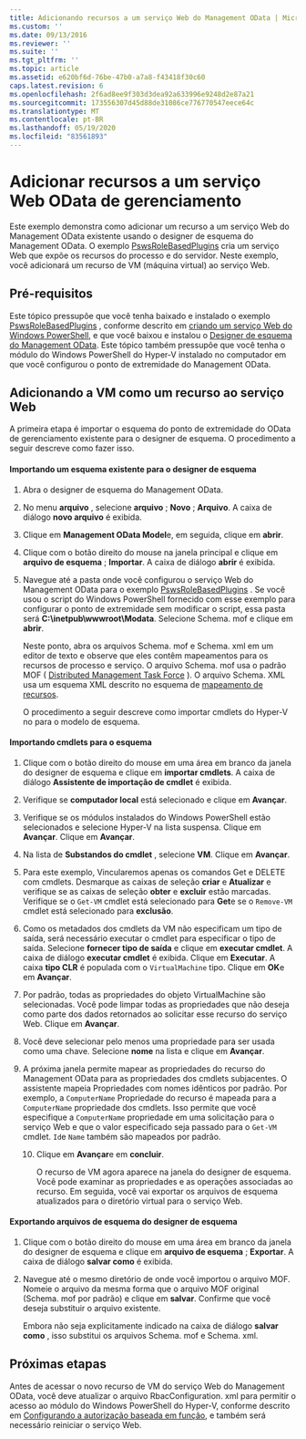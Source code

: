 ```yaml
---
title: Adicionando recursos a um serviço Web do Management OData | Microsoft Docs
ms.custom: ''
ms.date: 09/13/2016
ms.reviewer: ''
ms.suite: ''
ms.tgt_pltfrm: ''
ms.topic: article
ms.assetid: e620bf6d-76be-47b0-a7a8-f43418f30c60
caps.latest.revision: 6
ms.openlocfilehash: 2f6ad8ee9f303d3dea92a633996e9248d2e87a21
ms.sourcegitcommit: 173556307d45d88de31086ce776770547eece64c
ms.translationtype: MT
ms.contentlocale: pt-BR
ms.lasthandoff: 05/19/2020
ms.locfileid: "83561893"
---
```

# <a name="adding-resources-to-a-management-odata-web-service"></a>Adicionar recursos a um serviço Web OData de gerenciamento

Este exemplo demonstra como adicionar um recurso a um serviço Web do Management OData existente usando o designer de esquema do Management OData. O exemplo [PswsRoleBasedPlugins](https://code.msdn.microsoft.com:443/windowsdesktop/PswsRoleBasedPlugins-9c79b75a) cria um serviço Web que expõe os recursos do processo e do servidor. Neste exemplo, você adicionará um recurso de VM (máquina virtual) ao serviço Web.

## <a name="prerequisites"></a>Pré-requisitos

Este tópico pressupõe que você tenha baixado e instalado o exemplo [PswsRoleBasedPlugins](https://code.msdn.microsoft.com:443/windowsdesktop/PswsRoleBasedPlugins-9c79b75a) , conforme descrito em [criando um serviço Web do Windows PowerShell](./creating-a-management-odata-web-service.md), e que você baixou e instalou o [Designer de esquema do Management OData](https://marketplace.visualstudio.com/items?itemName=jlisc0.ManagementODataSchemaDesigner). Este tópico também pressupõe que você tenha o módulo do Windows PowerShell do Hyper-V instalado no computador em que você configurou o ponto de extremidade do Management OData.

## <a name="adding-vm-as-a-resource-to-the-web-service"></a>Adicionando a VM como um recurso ao serviço Web

A primeira etapa é importar o esquema do ponto de extremidade do OData de gerenciamento existente para o designer de esquema. O procedimento a seguir descreve como fazer isso.

#### <a name="importing-an-existing-schema-into-the-schema-designer"></a>Importando um esquema existente para o designer de esquema

1. Abra o designer de esquema do Management OData.

2. No menu **arquivo** , selecione **arquivo** ; **Novo** ; **Arquivo**. A caixa de diálogo **novo arquivo** é exibida.

3. Clique em **Management OData Model**e, em seguida, clique em **abrir**.

4. Clique com o botão direito do mouse na janela principal e clique em **arquivo de esquema** ; **Importar**. A caixa de diálogo **abrir** é exibida.

5. Navegue até a pasta onde você configurou o serviço Web do Management OData para o exemplo [PswsRoleBasedPlugins](https://code.msdn.microsoft.com:443/windowsdesktop/PswsRoleBasedPlugins-9c79b75a) . Se você usou o script do Windows PowerShell fornecido com esse exemplo para configurar o ponto de extremidade sem modificar o script, essa pasta será **C:\inetpub\wwwroot\Modata**. Selecione Schema. mof e clique em **abrir**.

   Neste ponto, abra os arquivos Schema. mof e Schema. xml em um editor de texto e observe que eles contêm mapeamentos para os recursos de processo e serviço. O arquivo Schema. mof usa o padrão MOF ( [Distributed Management Task Force](https://www.dmtf.org/) ). O arquivo Schema. XML usa um esquema XML descrito no esquema de [mapeamento de recursos](./resource-mapping-schema.md).

   O procedimento a seguir descreve como importar cmdlets do Hyper-V no para o modelo de esquema.

#### <a name="importing-cmdlets-into-the-schema"></a>Importando cmdlets para o esquema

1. Clique com o botão direito do mouse em uma área em branco da janela do designer de esquema e clique em **importar cmdlets**. A caixa de diálogo **Assistente de importação de cmdlet** é exibida.

2. Verifique se **computador local** está selecionado e clique em **Avançar**.

3. Verifique se os módulos instalados do Windows PowerShell estão selecionados e selecione Hyper-V na lista suspensa. Clique em **Avançar**. Clique em **Avançar**.

4. Na lista de **Substandos do cmdlet** , selecione **VM**. Clique em **Avançar**.

5. Para este exemplo, Vincularemos apenas os comandos Get e DELETE com cmdlets. Desmarque as caixas de seleção **criar** e **Atualizar** e verifique se as caixas de seleção **obter** e **excluir** estão marcadas. Verifique se o `Get-VM` cmdlet está selecionado para **Get**e se o `Remove-VM` cmdlet está selecionado para **exclusão**.

6. Como os metadados dos cmdlets da VM não especificam um tipo de saída, será necessário executar o cmdlet para especificar o tipo de saída. Selecione **fornecer tipo de saída** e clique em **executar cmdlet**. A caixa de diálogo **executar cmdlet** é exibida. Clique em **Executar**. A caixa **tipo CLR** é populada com o `VirtualMachine` tipo. Clique em **OK**e em **Avançar**.

7. Por padrão, todas as propriedades do objeto VirtualMachine são selecionadas. Você pode limpar todas as propriedades que não deseja como parte dos dados retornados ao solicitar esse recurso do serviço Web. Clique em **Avançar**.

8. Você deve selecionar pelo menos uma propriedade para ser usada como uma chave. Selecione **nome** na lista e clique em **Avançar**.

9. A próxima janela permite mapear as propriedades do recurso do Management OData para as propriedades dos cmdlets subjacentes. O assistente mapeia Propriedades com nomes idênticos por padrão. Por exemplo, a `ComputerName` Propriedade do recurso é mapeada para a `ComputerName` propriedade dos cmdlets.  Isso permite que você especifique a `ComputerName` propriedade em uma solicitação para o serviço Web e que o valor especificado seja passado para o `Get-VM` cmdlet. `Id`e `Name` também são mapeados por padrão.

   10. Clique em **Avançar**e em **concluir**.

       O recurso de VM agora aparece na janela do designer de esquema. Você pode examinar as propriedades e as operações associadas ao recurso. Em seguida, você vai exportar os arquivos de esquema atualizados para o diretório virtual para o serviço Web.

#### <a name="exporting-schema-files-from-the-schema-designer"></a>Exportando arquivos de esquema do designer de esquema

1. Clique com o botão direito do mouse em uma área em branco da janela do designer de esquema e clique em **arquivo de esquema** ; **Exportar**. A caixa de diálogo **salvar como** é exibida.

2. Navegue até o mesmo diretório de onde você importou o arquivo MOF. Nomeie o arquivo da mesma forma que o arquivo MOF original (Schema. mof por padrão) e clique em **salvar**. Confirme que você deseja substituir o arquivo existente.

   Embora não seja explicitamente indicado na caixa de diálogo **salvar como** , isso substitui os arquivos Schema. mof e Schema. xml.

## <a name="next-steps"></a>Próximas etapas

Antes de acessar o novo recurso de VM do serviço Web do Management OData, você deve atualizar o arquivo RbacConfiguration. xml para permitir o acesso ao módulo do Windows PowerShell do Hyper-V, conforme descrito em [Configurando a autorização baseada em função](./configuring-role-based-authorization.md), e também será necessário reiniciar o serviço Web.
